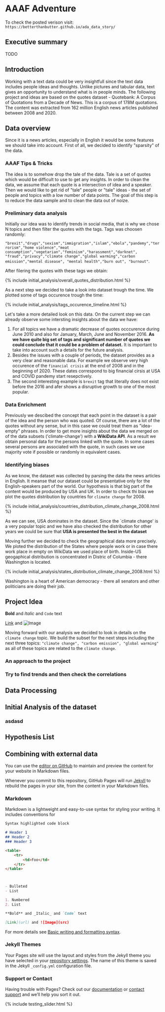 # AAAF Adventure
To check the posted verison visit:
`https://betterthanbutter.github.io/ada_data_story/`

## Executive summary
TODO 

## Introduction
Working with a text data could be very insightfull since the text data includes people ideas and thoughts. Unlike pictures and tabular data, text gives an opportunity to understand what is in people minds. The following project and ideas are based on the quotes dataset - Quotebank: A Corpus of Quotations from a Decade of News. This is a corpus of 178M quotations. The content was  extracted from 162 million English news articles published between 2008 and 2020. 

## Data overview

Since it is a news articles, especially in English it would be some features we should take into account. First of all, we decided to identify "sparsity" of the data. 

### AAAF Tips & Tricks
The idea is to somehow drop the tale of the data. Tale is a set of quotes which would be difficult to use to get any insights. In order to clean the data, we assume that each quote is a intersection of idea and a speaker. Then we would like to get rid of "tale" people or "tale" ideas - the set of people and topics with a low number of data points. The goal of this step is to reduce the data sample and to clean the data out of noize.

### Preliminary data analysis 
Initially our idea was to identify trends in social media, that is why we chose N topics and then filter the quotes with the tags. 
Tags was choosen randomly:

`"brexit","drugs","sexism","immigration","islam","ebola","pandemy","terrorism","home violence","meat consumption","vegetarian","feminism","harassment","darknet", "fraud","privacy","climate change","global warming","carbon emission","mental disease", "mental health","burn out",
"burnout"`.

After filering the quotes with these tags we obtain: 

{% include initial_analysis/overall_quotes_distribution.html %}

As a next step we decided to take a look into dataset trough the time. We plotted some of tags occurence trough the time:

{% include initial_analysis/tags_occurence_timeline.html %}

Let's take a more detailed look on this data. On the current step we can already observe some intersting insights about the data we have:

1. For all topics we have a dramatic decrease of quotes occcurence during June 2010 and also for January, March, June and November 2016. **As we have quite big set of tags and significant number of quotes we could conclude that it could be a problem of dataset.** It is important to take into account such a details for the future analysis.
2. Besides the issues with a couple of periods, the dataset provides as a very clear and reasonable data. For example we observe very high occurence of the `financial crisis` at the end of 2008 and in the beginning of 2020. These dates correspond to big financial cirsis at USA and COVID pandemy start resepctively.
3. The second interesting example is `brexit` tag that literally does not exist before the 2016 and afer shows a disruptive growth to one of the most popular.

### Data Enrichment
Previously we descibed the concept that each point in the dataset is a pair of the idea and the person who was quoted. Of course, there are a lot of the quotes without any sense, but in this case we could treat them as "idea-empty" phrases. In order to get more insights about the data we merged on of the data subsets ('climate-change') with a **WikiData API**. As a result we obtain personal data for the persons linked with the quote. In some cases several persons are associated with the quote, in such cases we use majority vote if possible or randomly in equivalent cases. 
### Identifying biases
As we know, the dataset was collected by parsing the data the news articles in English. It meanse that our dataset could be presentative only for the English-speakers part of the world. Our hypothesis is that big part of the content would be produced by USA and UK. In order to check thi bias we plot the quotes distribution by countries for `climate change` for 2008.

{% include initial_analysis/countries_distribution_climate_change_2008.html %}


As we can see, USA dominates in the dataset. Since the `climate change' is a very popular topic and we have also checked the distribution for other years we could be sure that **USA is presented the best in the dataset**

Moving further we decided to check the geographical data more precisely. We ploted the distribution of the States where people work or in case there work place in empty on WikiData we used place of birth. Inside-US geogaphical distribution is concentrated in Distric of Columbia - there Washington is located.


{% include initial_analysis/states_distribution_climate_change_2008.html %}

Washington is a heart of American democracy - there all senators and other politicians are doing their job. 

## Project Idea

**Bold** and _Italic_ and `Code` text

[Link](url) and ![Image](src)


Moving forward with our analysis we decided to look in details on the `climate change` topic. We build the subset for the next steps including the next three topics: `"climate change", "carbon emission", "global warming"` as all of these topics are related to the `climate change`. 



### An approach to the project
### Try to find trends and then check the correlations

## Data Processing
### 


## Initial Analysis of the dataset
### asdasd
#### 


## Hypothesis List

## Combining with external data























You can use the [editor on GitHub](https://github.com/BetterThanButter/ada_data_story/edit/gh-pages/index.md) to maintain and preview the content for your website in Markdown files.

Whenever you commit to this repository, GitHub Pages will run [Jekyll](https://jekyllrb.com/) to rebuild the pages in your site, from the content in your Markdown files.

### Markdown

Markdown is a lightweight and easy-to-use syntax for styling your writing. It includes conventions for

```markdown
Syntax highlighted code block

# Header 1
## Header 2
### Header 3

<table>
    <tr>
        <td>Foo</td>
    </tr>
</table>



- Bulleted
- List

1. Numbered
2. List

**Bold** and _Italic_ and `Code` text

[Link](url) and ![Image](src)
```

For more details see [Basic writing and formatting syntax](https://docs.github.com/en/github/writing-on-github/getting-started-with-writing-and-formatting-on-github/basic-writing-and-formatting-syntax).

### Jekyll Themes

Your Pages site will use the layout and styles from the Jekyll theme you have selected in your [repository settings](https://github.com/BetterThanButter/ada_data_story/settings/pages). The name of this theme is saved in the Jekyll `_config.yml` configuration file.

### Support or Contact

Having trouble with Pages? Check out our [documentation](https://docs.github.com/categories/github-pages-basics/) or [contact support](https://support.github.com/contact) and we’ll help you sort it out.

{% include testing_slider.html %}
